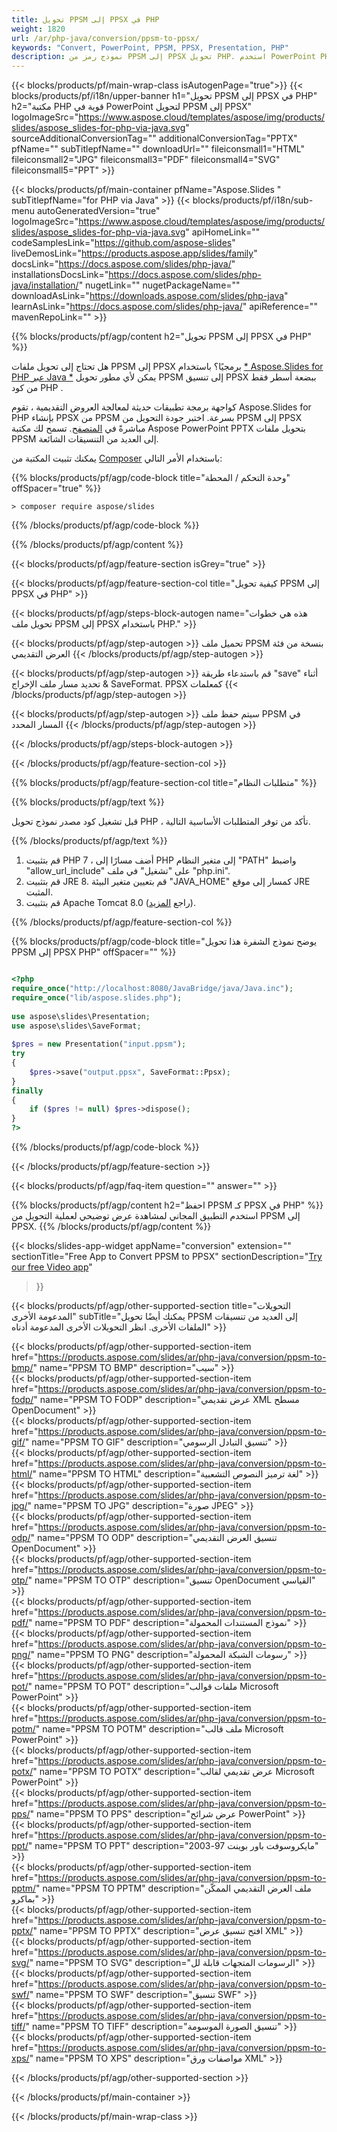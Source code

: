 ```yaml
---
title: تحويل PPSM إلى PPSX في PHP
weight: 1820
url: /ar/php-java/conversion/ppsm-to-ppsx/ 
keywords: "Convert, PowerPoint, PPSM, PPSX, Presentation, PHP"
description: نموذج رمز من PPSM إلى PPSX تحويل PHP. استخدم PowerPoint PHP API لتحويل ملفات PPSM إلى ملفات PPSX.
---
```


{{< blocks/products/pf/main-wrap-class isAutogenPage="true">}}
{{< blocks/products/pf/i18n/upper-banner h1="تحويل PPSM إلى PPSX في PHP" h2="مكتبة PHP قوية في PowerPoint لتحويل PPSM إلى PPSX" logoImageSrc="https://www.aspose.cloud/templates/aspose/img/products/slides/aspose_slides-for-php-via-java.svg" sourceAdditionalConversionTag="" additionalConversionTag="PPTX" pfName="" subTitlepfName="" downloadUrl="" fileiconsmall1="HTML" fileiconsmall2="JPG" fileiconsmall3="PDF" fileiconsmall4="SVG" fileiconsmall5="PPT" >}}

{{< blocks/products/pf/main-container pfName="Aspose.Slides " subTitlepfName="for PHP via Java" >}}
{{< blocks/products/pf/i18n/sub-menu autoGeneratedVersion="true" logoImageSrc="https://www.aspose.cloud/templates/aspose/img/products/slides/aspose_slides-for-php-via-java.svg" apiHomeLink="" codeSamplesLink="https://github.com/aspose-slides" liveDemosLink="https://products.aspose.app/slides/family" docsLink="https://docs.aspose.com/slides/php-java/" installationsDocsLink="https://docs.aspose.com/slides/php-java/installation/" nugetLink="" nugetPackageName="" downloadAsLink="https://downloads.aspose.com/slides/php-java" learnAsLink="https://docs.aspose.com/slides/php-java/" apiReference="" mavenRepoLink="" >}}

{{% blocks/products/pf/agp/content h2="تحويل PPSM إلى PPSX في PHP" %}}

هل تحتاج إلى تحويل ملفات PPSM إلى PPSX برمجيًا؟ باستخدام [* Aspose.Slides for PHP عبر Java *](https://products.aspose.com/slides/ar/php-java/) يمكن لأي مطور تحويل PPSM إلى تنسيق PPSX ببضعة أسطر فقط من كود PHP .

كواجهة برمجة تطبيقات حديثة لمعالجة العروض التقديمية ، تقوم Aspose.Slides for PHP بإنشاء PPSX من PPSM بسرعة. اختبر جودة التحويل من PPSM إلى PPSX مباشرةً في [المتصفح](https://products.aspose.app/slides/conversion). تسمح لك مكتبة Aspose PowerPoint PPTX بتحويل ملفات PPSM إلى العديد من التنسيقات الشائعة.

يمكنك تثبيت المكتبة من [Composer](https://packagist.org/packages/aspose/slides) باستخدام الأمر التالي:

{{% blocks/products/pf/agp/code-block title="وحدة التحكم / المحطة" offSpacer="true" %}}

```console
> composer require aspose/slides 

```

{{% /blocks/products/pf/agp/code-block %}}

{{% /blocks/products/pf/agp/content %}}

{{< blocks/products/pf/agp/feature-section isGrey="true" >}}

{{< blocks/products/pf/agp/feature-section-col title="كيفية تحويل PPSM إلى PPSX في PHP" >}}

{{< blocks/products/pf/agp/steps-block-autogen name="هذه هي خطوات تحويل ملف PPSM إلى PPSX باستخدام PHP." >}}

{{< blocks/products/pf/agp/step-autogen >}}
تحميل ملف PPSM بنسخة من فئة العرض التقديمي
{{< /blocks/products/pf/agp/step-autogen >}}

{{< blocks/products/pf/agp/step-autogen >}}
قم باستدعاء طريقة "save" أثناء تحديد مسار ملف الإخراج & SaveFormat. PPSX كمعلمات
{{< /blocks/products/pf/agp/step-autogen >}}

{{< blocks/products/pf/agp/step-autogen >}}
سيتم حفظ ملف PPSM في المسار المحدد
{{< /blocks/products/pf/agp/step-autogen >}}

{{< /blocks/products/pf/agp/steps-block-autogen >}}

{{< /blocks/products/pf/agp/feature-section-col >}}

{{% blocks/products/pf/agp/feature-section-col title="متطلبات النظام" %}}

{{% blocks/products/pf/agp/text %}}

 قبل تشغيل كود مصدر نموذج تحويل PHP ، تأكد من توفر المتطلبات الأساسية التالية.

{{% /blocks/products/pf/agp/text %}}

1. قم بتثبيت PHP 7 ، أضف مسارًا إلى PHP إلى متغير النظام "PATH" واضبط "allow_url_include" على "تشغيل" في ملف "php.ini".
1. قم بتثبيت JRE 8. قم بتعيين متغير البيئة "JAVA_HOME" كمسار إلى موقع JRE المثبت.
1. قم بتثبيت Apache Tomcat 8.0 (راجع [المزيد](https://docs.aspose.com/slides/php-java/installation/)). 

{{% /blocks/products/pf/agp/feature-section-col %}}

{{% blocks/products/pf/agp/code-block title="يوضح نموذج الشفرة هذا تحويل PPSM إلى PPSX PHP" offSpacer="" %}}

```php

<?php
require_once("http://localhost:8080/JavaBridge/java/Java.inc");
require_once("lib/aspose.slides.php");
 
use aspose\slides\Presentation;
use aspose\slides\SaveFormat;
 
$pres = new Presentation("input.ppsm");
try
{
    $pres->save("output.ppsx", SaveFormat::Ppsx);
}
finally
{
    if ($pres != null) $pres->dispose();
}
?>

```
{{% /blocks/products/pf/agp/code-block %}}

{{< /blocks/products/pf/agp/feature-section >}}

{{< blocks/products/pf/agp/faq-item question="" answer="" >}}
 
{{% blocks/products/pf/agp/content h2="احفظ PPSM كـ PPSX في PHP" %}}
استخدم التطبيق المجاني لمشاهدة عرض توضيحي لعملية التحويل من PPSM إلى PPSX. 
{{% /blocks/products/pf/agp/content %}}

<!-- aboutfile Starts -->

{{< blocks/slides-app-widget 
appName="conversion"
extension=""
sectionTitle="Free App to Convert PPSM to PPSX" 
sectionDescription="[Try our free Video app](https://products.aspose.app/slides/video/)" 
>}}

<!-- aboutfile Ends -->

{{< blocks/products/pf/agp/other-supported-section title="التحويلات المدعومة الأخرى" subTitle="يمكنك أيضًا تحويل PPSM إلى العديد من تنسيقات الملفات الأخرى. انظر التحويلات الأخرى المدعومة أدناه" >}}

{{< blocks/products/pf/agp/other-supported-section-item href="https://products.aspose.com/slides/ar/php-java/conversion/ppsm-to-bmp/" name="PPSM TO BMP" description="سيب" >}}  
{{< blocks/products/pf/agp/other-supported-section-item href="https://products.aspose.com/slides/ar/php-java/conversion/ppsm-to-fodp/" name="PPSM TO FODP" description="عرض تقديمي XML مسطح OpenDocument" >}}  
{{< blocks/products/pf/agp/other-supported-section-item href="https://products.aspose.com/slides/ar/php-java/conversion/ppsm-to-gif/" name="PPSM TO GIF" description="تنسيق التبادل الرسومي" >}}  
{{< blocks/products/pf/agp/other-supported-section-item href="https://products.aspose.com/slides/ar/php-java/conversion/ppsm-to-html/" name="PPSM TO HTML" description="لغة ترميز النصوص التشعبية" >}}  
{{< blocks/products/pf/agp/other-supported-section-item href="https://products.aspose.com/slides/ar/php-java/conversion/ppsm-to-jpg/" name="PPSM TO JPG" description="صورة JPEG" >}}  
{{< blocks/products/pf/agp/other-supported-section-item href="https://products.aspose.com/slides/ar/php-java/conversion/ppsm-to-odp/" name="PPSM TO ODP" description="تنسيق العرض التقديمي OpenDocument" >}}  
{{< blocks/products/pf/agp/other-supported-section-item href="https://products.aspose.com/slides/ar/php-java/conversion/ppsm-to-otp/" name="PPSM TO OTP" description="تنسيق OpenDocument القياسي" >}}  
{{< blocks/products/pf/agp/other-supported-section-item href="https://products.aspose.com/slides/ar/php-java/conversion/ppsm-to-pdf/" name="PPSM TO PDF" description="نموذج المستندات المحمولة" >}}  
{{< blocks/products/pf/agp/other-supported-section-item href="https://products.aspose.com/slides/ar/php-java/conversion/ppsm-to-png/" name="PPSM TO PNG" description="رسومات الشبكة المحمولة" >}}  
{{< blocks/products/pf/agp/other-supported-section-item href="https://products.aspose.com/slides/ar/php-java/conversion/ppsm-to-pot/" name="PPSM TO POT" description="ملفات قوالب Microsoft PowerPoint" >}}  
{{< blocks/products/pf/agp/other-supported-section-item href="https://products.aspose.com/slides/ar/php-java/conversion/ppsm-to-potm/" name="PPSM TO POTM" description="ملف قالب Microsoft PowerPoint" >}}  
{{< blocks/products/pf/agp/other-supported-section-item href="https://products.aspose.com/slides/ar/php-java/conversion/ppsm-to-potx/" name="PPSM TO POTX" description="عرض تقديمي لقالب Microsoft PowerPoint" >}}  
{{< blocks/products/pf/agp/other-supported-section-item href="https://products.aspose.com/slides/ar/php-java/conversion/ppsm-to-pps/" name="PPSM TO PPS" description="عرض شرائح PowerPoint" >}}  
{{< blocks/products/pf/agp/other-supported-section-item href="https://products.aspose.com/slides/ar/php-java/conversion/ppsm-to-ppt/" name="PPSM TO PPT" description="مايكروسوفت باور بوينت 97-2003" >}}  
{{< blocks/products/pf/agp/other-supported-section-item href="https://products.aspose.com/slides/ar/php-java/conversion/ppsm-to-pptm/" name="PPSM TO PPTM" description="ملف العرض التقديمي الممكّن بماكرو" >}}  
{{< blocks/products/pf/agp/other-supported-section-item href="https://products.aspose.com/slides/ar/php-java/conversion/ppsm-to-pptx/" name="PPSM TO PPTX" description="افتح تنسيق عرض XML" >}}  
{{< blocks/products/pf/agp/other-supported-section-item href="https://products.aspose.com/slides/ar/php-java/conversion/ppsm-to-svg/" name="PPSM TO SVG" description="الرسومات المتجهات قابلة لل" >}}  
{{< blocks/products/pf/agp/other-supported-section-item href="https://products.aspose.com/slides/ar/php-java/conversion/ppsm-to-swf/" name="PPSM TO SWF" description="تنسيق SWF" >}}  
{{< blocks/products/pf/agp/other-supported-section-item href="https://products.aspose.com/slides/ar/php-java/conversion/ppsm-to-tiff/" name="PPSM TO TIFF" description="تنسيق الصورة الموسومة" >}}  
{{< blocks/products/pf/agp/other-supported-section-item href="https://products.aspose.com/slides/ar/php-java/conversion/ppsm-to-xps/" name="PPSM TO XPS" description="مواصفات ورق XML" >}}  


{{< /blocks/products/pf/agp/other-supported-section >}}

{{< /blocks/products/pf/main-container >}}
    
{{< /blocks/products/pf/main-wrap-class >}}